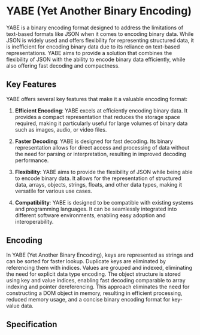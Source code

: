 # YABE (Yet Another Binary Encoding)

YABE is a binary encoding format designed to address the limitations of text-based formats like JSON when it comes to encoding binary data. While JSON is widely used and offers flexibility for representing structured data, it is inefficient for encoding binary data due to its reliance on text-based representations. YABE aims to provide a solution that combines the flexibility of JSON with the ability to encode binary data efficiently, while also offering fast decoding and compactness.

## Key Features

YABE offers several key features that make it a valuable encoding format:

1. **Efficient Encoding**: YABE excels at efficiently encoding binary data. It provides a compact representation that reduces the storage space required, making it particularly useful for large volumes of binary data such as images, audio, or video files.

2. **Faster Decoding**: YABE is designed for fast decoding. Its binary representation allows for direct access and processing of data without the need for parsing or interpretation, resulting in improved decoding performance.

3. **Flexibility**: YABE aims to provide the flexibility of JSON while being able to encode binary data. It allows for the representation of structured data, arrays, objects, strings, floats, and other data types, making it versatile for various use cases.

4. **Compatibility**: YABE is designed to be compatible with existing systems and programming languages. It can be seamlessly integrated into different software environments, enabling easy adoption and interoperability.

## Encoding

In YABE (Yet Another Binary Encoding), keys are represented as strings and can be sorted for faster lookup. Duplicate keys are eliminated by referencing them with indices. Values are grouped and indexed, eliminating the need for explicit data type encoding. The object structure is stored using key and value indices, enabling fast decoding comparable to array indexing and pointer dereferencing. This approach eliminates the need for constructing a DOM object in memory, resulting in efficient processing, reduced memory usage, and a concise binary encoding format for key-value data.

## Specification
